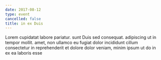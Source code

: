 ```yaml
---
date: 2017-08-12
type: event
cancelled: false
title: in ex Duis
---
```

Lorem cupidatat labore pariatur. sunt Duis sed consequat. adipiscing ut in tempor mollit. amet, non ullamco eu fugiat dolor incididunt cillum consectetur in reprehenderit et dolore dolor veniam, minim ipsum ut do in ex ea laboris esse